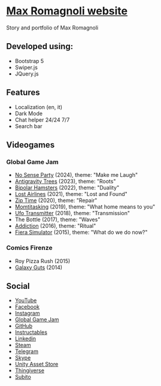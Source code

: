 # [Max Romagnoli website](https://www.maxromagnoli.com)
Story and portfolio of Max Romagnoli

## Developed using:
- Bootstrap 5
- Swiper.js
- JQuery.js

## Features
- Localization (en, it)
- Dark Mode
- Chat helper 24/24 7/7
- Search bar

## Videogames

### Global Game Jam
- [No Sense Party](https://globalgamejam.org/games/2024/no-sense-party-8) (2024), theme: "Make me Laugh"
- [Antigravity Trees](https://v3.globalgamejam.org/2023/games/antigravity-trees) (2023), theme: "Roots"
- [Bipolar Hamsters](https://v3.globalgamejam.org/2022/games/bipolar-hamsters-0) (2022), theme: "Duality"
- [Lost Airlines](https://v3.globalgamejam.org/2021/games/lost-airlines-0) (2021), theme: "Lost and Found"
- [Zip Time](https://v3.globalgamejam.org/2020/games/zip-time-1) (2020), theme: "Repair"
- [Momtitasking](https://v3.globalgamejam.org/2019/games/momtitasking) (2019), theme: "What home means to you"
- [Ufo Transmitter](https://v3.globalgamejam.org/2018/games/ufo-transmitter) (2018), theme: "Transmission"
- The Bottle (2017), theme: "Waves"
- [Addiction](https://v3.globalgamejam.org/2016/games/addiction) (2016), theme: "Ritual"
- [Fiera Simulator](https://v3.globalgamejam.org/2015/games/fiera-simulator) (2015), theme: "What do we do now?"

### Comics Firenze
- Roy Pizza Rush (2015)
- [Galaxy Guts](https://www.maxromagnoli.com/PDF/GalaxyGuts.pdf) (2014)

## Social
- [YouTube](https://www.youtube.com/channel/UCsx0S6vuZdqP-4aCEpQPk0g)
- [Facebook](https://www.facebook.com/massimo.romagnoli)
- [Instagram](https://www.instagram.com/maxromagnoli)
- [Global Game Jam](https://v3.globalgamejam.org/users/massimo-romagnoli)
- [GitHub](https://github.com/MaxRomagnoli)
- [Instructables](https://www.instructables.com/member/MaxRomagnoli/)
- [Linkedin](https://it.linkedin.com/in/max-romagnoli?trk=public_profile_browsemap-profile)
- [Steam](https://steamcommunity.com/id/maxromagnoli/)
- [Telegram](https://t.me/maxromagnoli)
- [Skype](skype:maxromagnoli?chat)
- [Unity Asset Store](https://assetstore.unity.com/publishers/30573)
- [Thingiverse](https://www.thingiverse.com/maxromagnoli/designs)
- [Subito](https://www.subito.it/utente/16659770)